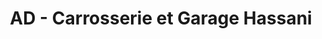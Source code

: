 ---
title: "AD - Carrosserie et Garage Hassani"
url: /nieul-sur-mer/ad-carrosserie-et-garage-hassani/
shop: réparation de voitures
---